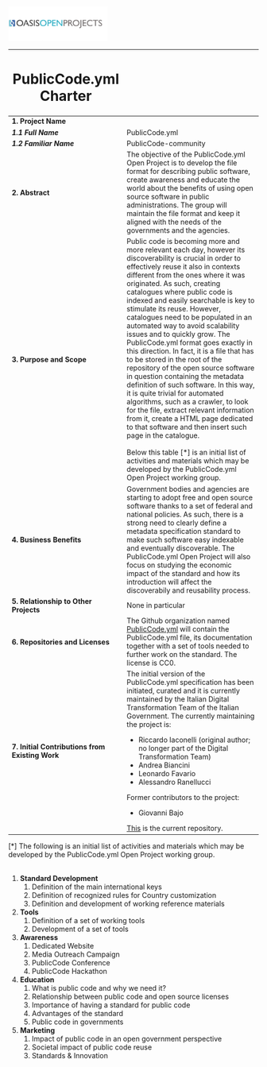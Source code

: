 <img src="img/oasis-op-logo.png" width="200">

| <h1>PublicCode.yml Charter</h1> | |
|------------------------|--- |
| **1. Project Name**   |   |
| ***1.1 Full Name***     | PublicCode.yml |
| ***1.2 Familiar Name*** | PublicCode-community |
| **2. Abstract**   |  The objective of the PublicCode.yml Open Project is to develop the file format for describing public software, create awareness and educate the world about the benefits of using open source software in public administrations. The group will maintain the file format and keep it aligned with the needs of the governments and the agencies. |
| **3. Purpose and Scope**  | Public code is becoming more and more relevant each day, however its discoverability is crucial in order to effectively reuse it also in contexts different from the ones where it was originated. As such, creating catalogues where public code is indexed and easily searchable is key to stimulate its reuse. However, catalogues need to be populated in an automated way to avoid scalability issues and to quickly grow. The PublicCode.yml format goes exactly in this direction. In fact, it is a file that has to be stored in the root of the repository of the open source software in question containing the metadata definition of such software. In this way, it is quite trivial for automated algorithms, such as a crawler, to look for the file, extract relevant information from it, create a HTML page dedicated to that software and then insert such page in the catalogue.<br/><br/>Below this table [*] is an initial list of activities and materials which may be developed by the PublicCode.yml Open Project working group.|
| **4. Business Benefits**  | Government bodies and agencies are starting to adopt free and open source software thanks to a set of federal and national policies. As such, there is a strong need to clearly define a metadata specification standard to make such software easy indexable and eventually discoverable. The PublicCode.yml Open Project will also focus on studying the economic impact of the standard and how its introduction will affect the discoverabily and reusability process.
| **5. Relationship to Other Projects**  | None in particular |
| **6. Repositories and Licenses** | The Github organization named [PublicCode.yml](https://github.com/publiccodeyml) will contain the PublicCode.yml file, its documentation together with a set of tools needed to further work on the standard. The license is CC0. |
| **7. Initial Contributions from Existing Work**  | The initial version of the PublicCode.yml specification has been initiated, curated and it is currently maintained by the Italian Digital Transformation Team of the Italian Government. The currently maintaining the project is: <ul><li>Riccardo Iaconelli (original author; no longer part of the Digital Transformation Team)</li><li>Andrea Biancini</li><li>Leonardo Favario</li><li>Alessandro Ranellucci</li></ul>Former contributors to the project: <ul><li>Giovanni Bajo</li></ul> [This](https://github.com/italia/publiccode.yml) is the current repository.|

[*] The following is an initial list of activities and materials which may be developed by the PublicCode.yml Open Project working group.<br/><br/>
<ol>
    <li><b>Standard Development</b>
        <ol>
            <li>Definition of the main international keys</li>
            <li>Definition of recognized rules for Country customization</li>
            <li>Definition and development of working reference materials</li>
        </ol>
    </li>
    <li><b>Tools</b>
        <ol>
            <li>Definition of a set of working tools</li>
            <li>Development of a set of tools</li>
        </ol>
    </li>
    <li><b>Awareness</b>
        <ol>
            <li>Dedicated Website</li>
            <li>Media Outreach Campaign</li>
            <li>PublicCode Conference</li>
            <li>PublicCode Hackathon</li>
        </ol>
    </li>
    <li><b>Education</b>
        <ol>
            <li>What is public code and why we need it?</li>
            <li>Relationship between public code and open source licenses</li>
            <li>Importance of having a standard for public code</li>
            <li>Advantages of the standard</li>
            <li>Public code in governments</li>
        </ol>
    </li>
    <li><b>Marketing</b>
        <ol>
            <li>Impact of public code in an open government perspective</li>
            <li>Societal impact of public code reuse</li>
            <li>Standards & Innovation</li>
        </ol>
    </li>
</ol>
